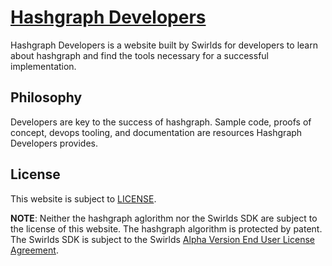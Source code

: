 # [Hashgraph Developers](https://devs.hashgraph.com)

Hashgraph Developers is a website built by Swirlds for developers to learn about hashgraph and find the tools
necessary for a successful implementation.

## Philosophy

Developers are key to the success of hashgraph. Sample code, proofs of concept, devops tooling, 
and documentation are resources Hashgraph Developers provides.

## License

This website is subject to [LICENSE]().

**NOTE**: Neither the hashgraph aglorithm nor the Swirlds SDK are subject to the license of this website. The hashgraph algorithm is protected by patent. The Swirlds SDK is subject to the Swirlds [Alpha Version End User License Agreement](https://www.swirlds.com/download/).
